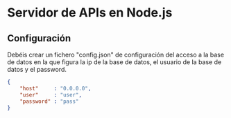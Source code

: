 Servidor de APIs en Node.js
===========================

Configuración
-------------

Debéis crear un fichero "config.json" de configuración del acceso a la base de datos en la que figura la ip de la base de datos, 
el usuario de la base de datos y el password. 

```json
{
    "host"     : "0.0.0.0",
    "user"     : "user",
    "password" : "pass"
}
```